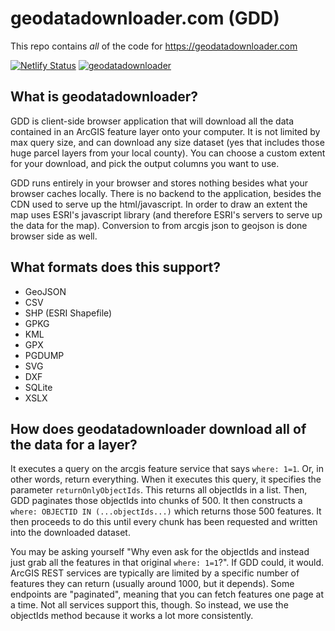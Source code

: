 # geodatadownloader.com (GDD)

This repo contains _all_ of the code for <https://geodatadownloader.com>

[![Netlify Status](https://api.netlify.com/api/v1/badges/55727701-8ed9-4074-8a16-829dcb4601db/deploy-status)](https://app.netlify.com/sites/geodatadownloader/deploys)
[![geodatadownloader](https://img.shields.io/endpoint?url=https://dashboard.cypress.io/badge/detailed/8tricd/master&style=flat&logo=cypress)](https://dashboard.cypress.io/projects/8tricd/runs)

## What is geodatadownloader?

GDD is client-side browser application that will download all the data contained
in an ArcGIS feature layer onto your computer.
It is not limited by max query size, and can download any size dataset
(yes that includes those huge parcel layers from your local county).
You can choose a custom extent for your download, and pick the output columns you want to use.

GDD runs entirely in your browser and stores nothing besides what your
browser caches locally. There is no backend to the application,
besides the CDN used to serve up the html/javascript.
In order to draw an extent the map uses ESRI's javascript library
(and therefore ESRI's servers to serve up the data for the map).
Conversion to from arcgis json to geojson is done browser side as well.

## What formats does this support?

- GeoJSON
- CSV
- SHP (ESRI Shapefile)
- GPKG
- KML
- GPX
- PGDUMP
- SVG
- DXF
- SQLite
- XSLX

## How does geodatadownloader download all of the data for a layer?

It executes a query on the arcgis feature service that says `where: 1=1`.
Or, in other words, return everything. When it executes this query, it specifies the parameter `returnOnlyObjectIds`.
This returns all objectIds in a list.
Then, GDD paginates those objectIds into chunks of 500.
It then constructs a `where: OBJECTID IN (...objectIds...)` which returns those 500 features.
It then proceeds to do this until every chunk has been requested and written into the downloaded dataset.

You may be asking yourself "Why even ask for the objectIds and instead just grab all the features in that original `where: 1=1`?".
If GDD could, it would. ArcGIS REST services are typically are limited by a specific number of features they can return (usually around 1000, but it depends).
Some endpoints are "paginated", meaning that you can fetch features one page at a time. Not all services support this, though.
So instead, we use the objectIds method because it works a lot more consistently.
